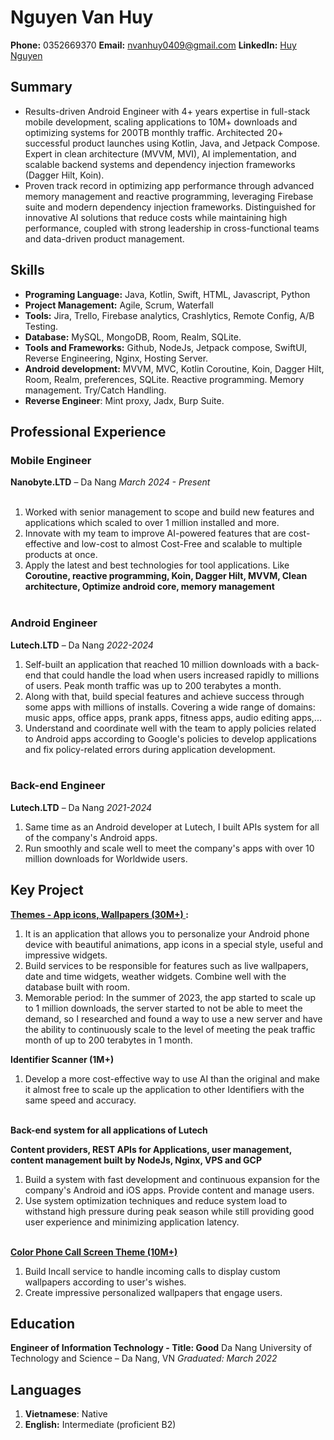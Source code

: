 # Nguyen Van Huy
 
**Phone:** 0352669370
**Email:** nvanhuy0409@gmail.com
**LinkedIn:** [Huy Nguyen](https://www.linkedin.com/in/huy-nguy%E1%BB%85n-3b43a0221/)

## Summary

- Results-driven Android Engineer with 4+ years expertise in full-stack mobile development, scaling applications to 10M+ downloads and optimizing systems for 200TB monthly traffic. Architected 20+ successful product launches using Kotlin, Java, and Jetpack Compose. Expert in clean architecture (MVVM, MVI), AI implementation, and scalable backend systems and dependency injection frameworks (Dagger Hilt, Koin).
- Proven track record in optimizing app performance through advanced memory management and reactive programming, leveraging Firebase suite and modern dependency injection frameworks. Distinguished for innovative AI solutions that reduce costs while maintaining high performance, coupled with strong leadership in cross-functional teams and data-driven product management.

## Skills
- **Programing Language:** Java, Kotlin, Swift, HTML, Javascript, Python
- **Project Management:** Agile, Scrum, Waterfall
- **Tools:** Jira, Trello, Firebase analytics, Crashlytics, Remote Config, A/B Testing.
- **Database:** MySQL, MongoDB, Room, Realm, SQLite.
- **Tools and Frameworks:** Github, NodeJs, Jetpack compose, SwiftUI, Reverse Engineering, Nginx, Hosting Server.
- **Android development:** MVVM, MVC, Kotlin Coroutine, Koin, Dagger Hilt, Room, Realm, preferences, SQLite. Reactive programming. Memory management. Try/Catch Handling.  
- **Reverse Engineer**: Mint proxy, Jadx, Burp Suite.

## Professional Experience

### Mobile Engineer
**Nanobyte.LTD** – Da Nang
*March 2024 - Present*
<br></br>
1. Worked with senior management to scope and build new features and applications which scaled to over 1 million installed and more.
1. Innovate with my team to improve AI-powered features that are cost-effective and low-cost to almost Cost-Free and scalable to multiple products at once.
1. Apply the latest and best technologies for tool applications. Like <b>Coroutine, reactive programming, Koin, Dagger Hilt, MVVM, Clean architecture, Optimize android core, memory management </b>
<br></br>


### Android Engineer
**Lutech.LTD** – Da Nang
*2022-2024*
1. Self-built an application that reached 10 million downloads with a back-end that could handle the load when users increased rapidly to millions of users. Peak month traffic was up to 200 terabytes a month.
1. Along with that, build special features and achieve success through some apps with millions of installs. Covering a wide range of domains: music apps, office apps, prank apps, fitness apps, audio editing apps,...
1. Understand and coordinate well with the team to apply policies related to Android apps according to Google's policies to develop applications and fix policy-related errors during application development.
<br></br>


### Back-end Engineer
**Lutech.LTD** – Da Nang
*2021-2024*

1. Same time as an Android developer at Lutech, I built APIs system for all of the company's Android apps. 
1. Run smoothly and scale well to meet the company's apps with over 10 million downloads for Worldwide users.


## Key Project

**[**Themes - App icons, Wallpapers (30M+)** ](https://play.google.com/store/apps/details?id=com.lutech.theme):**


1. It is an application that allows you to personalize your Android phone device with beautiful animations, app icons in a special style, useful and impressive widgets.
2. Build services to be responsible for features such as live wallpapers, date and time widgets, weather widgets. Combine well with the database built with room.
3. Memorable period: In the summer of 2023, the app started to scale up to 1 million downloads, the server started to not be able to meet the demand, so I researched and found a way to use a new server and have the ability to continuously scale to the level of meeting the peak traffic month of up to 200 terabytes in 1 month.

**Identifier Scanner (1M+)** 

1. Develop a more cost-effective way to use AI than the original and make it almost free to scale up the application to other Identifiers with the same speed and accuracy.
<br></br>

**Back-end system for all applications of Lutech**

  <b>Content providers, REST APIs for Applications, user management, content management built by NodeJs, Nginx, VPS and GCP </b>

1. Build a system with fast development and continuous expansion for the company's Android and iOS apps. Provide content and manage users. 
2. Use system optimization techniques and reduce system load to withstand high pressure during peak season while still providing good user experience and minimizing application latency.
<br></br>

[**Color Phone Call Screen Theme (10M+)**](https://play.google.com/store/apps/details?id=com.lutech.callcolor)

  
1. Build Incall service to handle incoming calls to display custom wallpapers according to user's wishes.
2. Create impressive personalized wallpapers that engage users.



## Education

**Engineer of Information Technology - Title: Good**
Da Nang University of Technology and Science – Da Nang, VN
*Graduated: March 2022*

## Languages

1. **Vietnamese**: Native
1. **English:** Intermediate (proficient B2)




